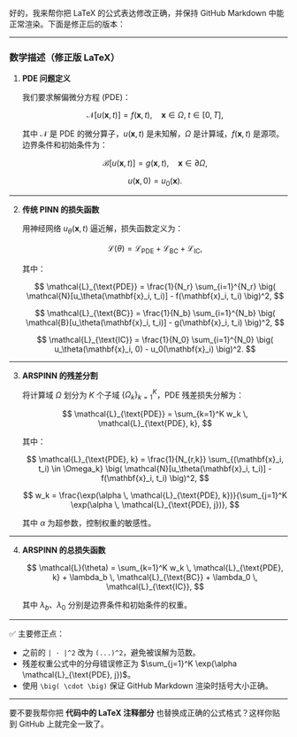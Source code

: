 好的，我来帮你把 LaTeX 的公式表达修改正确，并保持 GitHub Markdown 中能正常渲染。下面是修正后的版本：

---

### **数学描述（修正版 LaTeX）**

1. **PDE 问题定义**

   我们要求解偏微分方程 (PDE)：

   $$
   \mathcal{N}[u(\mathbf{x}, t)] = f(\mathbf{x}, t), \quad \mathbf{x} \in \Omega, \; t \in [0, T],
   $$

   其中 $\mathcal{N}$ 是 PDE 的微分算子，$u(\mathbf{x}, t)$ 是未知解，$\Omega$ 是计算域，$f(\mathbf{x}, t)$ 是源项。边界条件和初始条件为：

   $$
   \mathcal{B}[u(\mathbf{x}, t)] = g(\mathbf{x}, t), \quad \mathbf{x} \in \partial\Omega,
   $$

   $$
   u(\mathbf{x}, 0) = u_0(\mathbf{x}).
   $$

---

2. **传统 PINN 的损失函数**

   用神经网络 $u_\theta(\mathbf{x}, t)$ 逼近解，损失函数定义为：

   $$
   \mathcal{L}(\theta) = \mathcal{L}_{\text{PDE}} + \mathcal{L}_{\text{BC}} + \mathcal{L}_{\text{IC}},
   $$

   其中：

   $$
   \mathcal{L}_{\text{PDE}} = \frac{1}{N_r} \sum_{i=1}^{N_r} \big( \mathcal{N}[u_\theta(\mathbf{x}_i, t_i)] - f(\mathbf{x}_i, t_i) \big)^2,
   $$

   $$
   \mathcal{L}_{\text{BC}} = \frac{1}{N_b} \sum_{i=1}^{N_b} \big( \mathcal{B}[u_\theta(\mathbf{x}_i, t_i)] - g(\mathbf{x}_i, t_i) \big)^2,
   $$

   $$
   \mathcal{L}_{\text{IC}} = \frac{1}{N_0} \sum_{i=1}^{N_0} \big( u_\theta(\mathbf{x}_i, 0) - u_0(\mathbf{x}_i) \big)^2.
   $$

---

3. **ARSPINN 的残差分割**

   将计算域 $\Omega$ 划分为 $K$ 个子域 $\{\Omega_k\}_{k=1}^K$，PDE 残差损失分解为：

   $$
   \mathcal{L}_{\text{PDE}} = \sum_{k=1}^K w_k \, \mathcal{L}_{\text{PDE}, k},
   $$

   其中：

   $$
   \mathcal{L}_{\text{PDE}, k} = \frac{1}{N_{r,k}} \sum_{(\mathbf{x}_i, t_i) \in \Omega_k} \big( \mathcal{N}[u_\theta(\mathbf{x}_i, t_i)] - f(\mathbf{x}_i, t_i) \big)^2,
   $$

   $$
   w_k = \frac{\exp(\alpha \, \mathcal{L}_{\text{PDE}, k})}{\sum_{j=1}^K \exp(\alpha \, \mathcal{L}_{\text{PDE}, j})},
   $$

   其中 $\alpha$ 为超参数，控制权重的敏感性。

---

4. **ARSPINN 的总损失函数**

   $$
   \mathcal{L}(\theta) = \sum_{k=1}^K w_k \, \mathcal{L}_{\text{PDE}, k} + \lambda_b \, \mathcal{L}_{\text{BC}} + \lambda_0 \, \mathcal{L}_{\text{IC}},
   $$

   其中 $\lambda_b$、$\lambda_0$ 分别是边界条件和初始条件的权重。

---

✅ 主要修正点：

* 之前的 `| · |^2` 改为 `(...)^2`，避免被误解为范数。
* 残差权重公式中的分母错误修正为 $\sum_{j=1}^K \exp(\alpha \mathcal{L}_{\text{PDE}, j})$。
* 使用 `\big( \cdot \big)` 保证 GitHub Markdown 渲染时括号大小正确。

---

要不要我帮你把 **代码中的 LaTeX 注释部分** 也替换成正确的公式格式？这样你贴到 GitHub 上就完全一致了。


